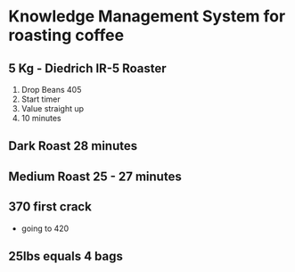 # Knowledge Management System for roasting coffee

## 5 Kg - Diedrich IR-5 Roaster

1. Drop Beans 405
2. Start timer
3. Value straight up
4. 10 minutes

## Dark Roast 28 minutes

## Medium Roast 25 - 27 minutes

## 370 first crack

- going to 420

## 25lbs equals 4 bags
